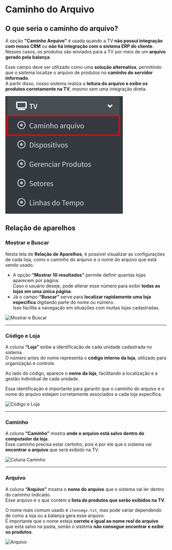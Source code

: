# Caminho do Arquivo

## O que seria o caminho do arquivo?

A opção **"Caminho Arquivo"** é usada quando a TV **não possui integração com nosso CRM** ou **não há integração com o sistema ERP do cliente**.  
Nesses casos, os produtos são enviados para a TV por meio de um **arquivo gerado pela balança**.

Esse campo deve ser utilizado como uma **solução alternativa**, permitindo que o sistema localize o arquivo de produtos no **caminho do servidor informado**.  
A partir disso, nosso sistema realiza a **leitura do arquivo e exibe os produtos corretamente na TV**, mesmo sem uma integração direta.

![Imagem de exemplo](/docs/TV/imagem1.png)

## Relação de aparelhos

### Mostrar e Buscar

Nesta tela de **Relação de Aparelhos**, é possível visualizar as configurações de cada loja, como o caminho do arquivo e o nome do arquivo que está sendo usado.

- A opção **“Mostrar 10 resultados”** permite definir quantas lojas aparecem por página.  
  Caso o usuário deseje, pode alterar esse número para exibir **todas as lojas em uma única página**.
- Já o campo **“Buscar”** serve para **localizar rapidamente uma loja específica** digitando parte do nome ou número.  
  Isso facilita a navegação em situações com muitas lojas cadastradas.

![Mostrar e Buscar](../imagens/relacao-de-aparelhos-tv-caminho-do-arquivo.png)

---

### Código e Loja

A coluna **“Loja”** exibe a identificação de cada unidade cadastrada no sistema.  
O número antes do nome representa o **código interno da loja**, utilizado para organização e controle.

Ao lado do código, aparece o **nome da loja**, facilitando a localização e a gestão individual de cada unidade.

Essa identificação é importante para garantir que o caminho do arquivo e o nome do arquivo estejam corretamente associados a cada loja específica.

![Código e Loja](../imagens/codigo-e-loja-relacao-de-aparelhos-tv.png)

---

### Caminho

A coluna **“Caminho”** mostra **onde o arquivo está salvo dentro do computador da loja**.  
Esse caminho precisa estar certinho, pois é por ele que o sistema vai **encontrar o arquivo** que será exibido na TV.

![Coluna Caminho](../imagens/coluna-caminho-relacao-de-aparelhos-tv.png)

---

### Arquivo

A coluna **“Arquivo”** mostra o **nome do arquivo** que o sistema vai ler dentro do caminho indicado.  
Esse arquivo é o que contém a **lista de produtos que serão exibidos na TV**.

O nome mais comum usado é `itensmgv.txt`, mas pode variar dependendo de como a loja ou a balança gera esse arquivo.  
É importante que o nome esteja **correto e igual ao nome real do arquivo** que está salvo na pasta, senão o sistema **não consegue encontrar e exibir os produtos**.

![Arquivo](../imagens/arquivo-relacao-de-aparelhos-tv.png)
